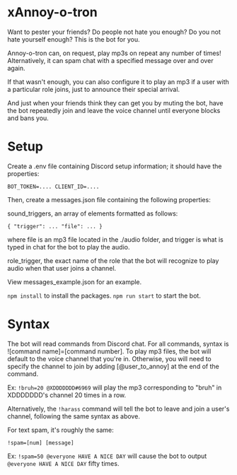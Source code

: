 # xAnnoy-o-tron

Want to pester your friends? Do people not hate you enough? Do you not hate yourself enough? This is the bot for you.

Annoy-o-tron can, on request, play mp3s on repeat any number of times! Alternatively, it can spam chat with a specified message over and over again.

If that wasn't enough, you can also configure it to play an mp3 if a user with a particular role joins, just to announce their special arrival.

And just when your friends think they can get you by muting the bot, have the bot repeatedly join and leave the voice channel until everyone blocks and bans you.

# Setup

Create a .env file containing Discord setup information; it should have the properties:

`BOT_TOKEN=....
CLIENT_ID=....`

Then, create a messages.json file containing the following properties:

sound_triggers, an array of elements formatted as follows:

`{
    "trigger": ...
    "file": ...
}`

where file is an mp3 file located in the ./audio folder, and trigger is what is typed in chat for the bot to play the audio.

role_trigger, the exact name of the role that the bot will recognize to play audio when that user joins a channel.

View messages_example.json for an example.

`npm install` to install the packages. `npm run start` to start the bot.

# Syntax

The bot will read commands from Discord chat. For all commands, syntax is ![command name]=[command number]. To play mp3 files, the bot will default to the voice channel that you're in. Otherwise, you will need to specify the channel to join by adding [@user_to_annoy] at the end of the command.

Ex: `!bruh=20 @XDDDDDDD#6969` will play the mp3 corresponding to "bruh" in XDDDDDDD's channel 20 times in a row.

Alternatively, the `!harass` command will tell the bot to leave and join a user's channel, following the same syntax as above.

For text spam, it's roughly the same:

`!spam=[num] [message]`

Ex: `!spam=50 @everyone HAVE A NICE DAY` will cause the bot to output `@everyone HAVE A NICE DAY` fifty times.
